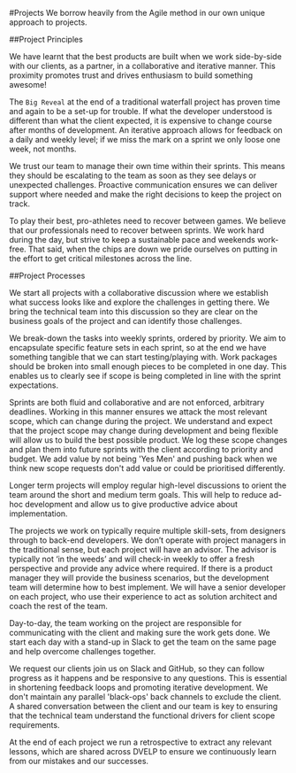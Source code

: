 #Projects
We borrow heavily from the Agile method in our own unique approach to projects. 


##Project Principles

We have learnt that the best products are built when we work side-by-side with our clients, as a partner, in a collaborative and iterative manner. This proximity promotes trust and drives enthusiasm to build something awesome!

The `Big Reveal` at the end of a traditional waterfall project has proven time and again to be a set-up for trouble. If what the developer understood is different than what the client expected, it is expensive to change course after months of development. An iterative approach allows for feedback on a daily and weekly level; if we miss the mark on a sprint we only loose one week, not months. 

We trust our team to manage their own time within their sprints. This means they should be escalating to the team as soon as they see delays or unexpected challenges. Proactive communication ensures we can deliver support where needed and make the right decisions to keep the project on track.

To play their best, pro-athletes need to recover between games. We believe that our professionals need to recover between sprints. We work hard during the day, but strive to keep a sustainable pace and weekends work-free. That said, when the chips are down we pride ourselves on putting in the effort to get critical milestones across the line. 


##Project Processes

We start all projects with a collaborative discussion where we establish what success looks like and explore the challenges in getting there. We bring the technical team into this discussion so they are clear on the business goals of the project and can identify those challenges. 

We break-down the tasks into weekly sprints, ordered by priority. We aim to encapsulate specific feature sets in each sprint, so at the end we have something tangible that we can start testing/playing with. Work packages should be broken into small enough pieces to be completed in one day. This enables us to clearly see if scope is being completed in line with the sprint expectations. 

Sprints are both fluid and collaborative and are not enforced, arbitrary deadlines. Working in this manner ensures we attack the most relevant scope, which can change during the project. We understand and expect that the project scope may change during development and being flexible will allow us to build the best possible product. We log these scope changes and plan them into future sprints with the client according to priority and budget. We add value by not being 'Yes Men' and pushing back when we think new scope requests don't add value or could be prioritised differently. 

Longer term projects will employ regular high-level discussions to orient the team around the short and medium term goals. This will help to reduce ad-hoc development and allow us to give productive advice about implementation.

The projects we work on typically require multiple skill-sets, from designers through to back-end developers. We don’t operate with project managers in the traditional sense, but each project will have an advisor. The advisor is typically not ‘in the weeds’ and will check-in weekly to offer a fresh perspective and provide any advice where required. If there is a product manager they will provide the business scenarios, but the development team will determine how to best implement. We will have a senior developer on each project, who use their experience to act as solution architect and coach the rest of the team.

Day-to-day, the team working on the project are responsible for communicating with the client and making sure the work gets done. We start each day with a stand-up in Slack to get the team on the same page and help overcome challenges together.  

We request our clients join us on Slack and GitHub, so they can follow progress as it happens and be responsive to any questions. This is essential in shortening feedback loops and promoting iterative development. We don't maintain any parallel 'black-ops' back channels to exclude the client. A shared conversation between the client and our team is key to ensuring that the technical team understand the functional drivers for client scope requirements.

At the end of each project we run a retrospective to extract any relevant lessons, which are shared across DVELP to ensure we continuously learn from our mistakes and our successes.  